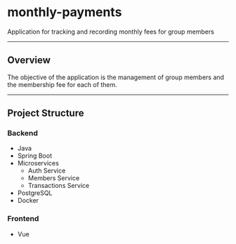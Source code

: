 # monthly-payments
 Application for tracking and recording monthly fees for group members

---

## Overview

The objective of the application is the management of group members and the membership fee for each of them.

---

## Project Structure

### Backend
- Java
- Spring Boot
- Microservices
  - Auth Service
  - Members Service
  - Transactions Service
- PostgreSQL
- Docker

### Frontend
- Vue